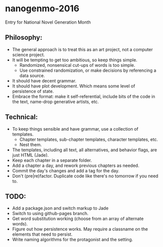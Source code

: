 # nanogenmo-2016
Entry for National Novel Generation Month

## Philosophy:

* The general approach is to treat this as an art project, not a computer science project.
* It will be tempting to get too ambitious, so keep things simple.
  * Randomized, nonsensical cut-ups of words is too simple. 
  * Use constrained randomization, or make decisions by referencing a data source.
* It should have decent grammar.
* It should have plot development. Which means some level of persistence of state.
* Embrace the format: make it self-referential, include bits of the code in the text, name-drop generative artists, etc.

## Technical:

* To keep things sensible and have grammar, use a collection of templates.
  * Chapter templates, sub-chapter templates, character templates, etc.
  * Nest them.
* The templates, including all text, all alternatives, and behavior flags, are just HTML (Jade).
* Keep each chapter in a separate folder.
* Add a chapter a day, and rework previous chapters as needed.
* Commit the day's changes and add a tag for the day.
* Don't (pre|re)factor. Duplicate code like there's no tomorrow if you need to.


## TODO:

* Add a package.json and switch markup to Jade
* Switch to using github-pages branch.
* Get word substitution working (choose from an array of alternate words).
* Figure out how persistence works. May require a classname on the elements that need to persist.
* Write naming algorithms for the protagonist and the setting.

